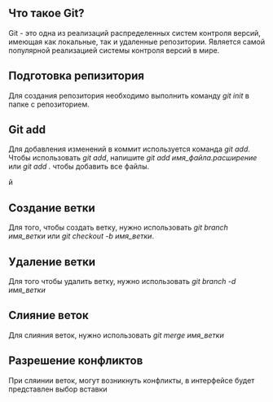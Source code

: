 ## Что такое Git?

Git - это одна из реализаций распределенных систем контроля версий, имеющая как локальные, так и удаленные репозитории. Является самой популярной реализацией системы контроля версий в мире.

## Подготовка репизитория

Для создания репозитория необходимо выполнить команду *git init* в папке с репозиторием.

## Git add

Для добавления изменений в коммит используется команда *git add*. Чтобы использовать *git add*, напишите *git add имя_файла.расширение* или *git add .* чтобы добавить все файлы.

й
## Создание ветки

Для того, чтобы создать ветку, нужно использовать *git branch имя_ветки* или *git checkout -b имя_ветки*.

## Удаление ветки

Для того чтобы удалить ветку, нужно использовать *git branch -d имя_ветки*

## Слияние веток

Для слияния веток, нужно использовать *git merge имя_ветки*

## Разрешение конфликтов

При сляинии веток, могут возникнуть конфликты, в интерфейсе будет представлен выбор вставки